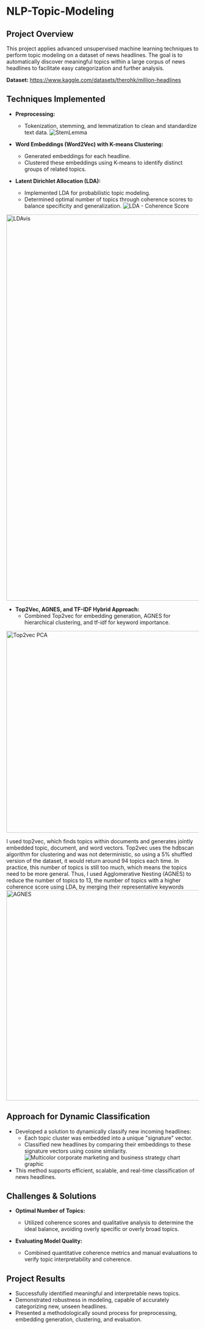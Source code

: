 # NLP-Topic-Modeling

## Project Overview
This project applies advanced unsupervised machine learning techniques to perform topic modeling on a dataset of news headlines. The goal is to automatically discover meaningful topics within a large corpus of news headlines to facilitate easy categorization and further analysis.

**Dataset:** https://www.kaggle.com/datasets/therohk/million-headlines

## Techniques Implemented

- **Preprocessing:**
  - Tokenization, stemming, and lemmatization to clean and standardize text data.
![StemLemma](https://github.com/user-attachments/assets/aa1905a4-2192-4eee-8168-364630b13891)

- **Word Embeddings (Word2Vec) with K-means Clustering:**
  - Generated embeddings for each headline.
  - Clustered these embeddings using K-means to identify distinct groups of related topics.

- **Latent Dirichlet Allocation (LDA):**
  - Implemented LDA for probabilistic topic modeling.
  - Determined optimal number of topics through coherence scores to balance specificity and generalization.
![LDA - Coherence Score](https://github.com/user-attachments/assets/ef7ee0e2-9555-4a2a-a916-e7305894c363)
<img width="1009" alt="LDAvis" src="https://github.com/user-attachments/assets/8ac99010-11a1-419c-afe5-fa8692ca2434" />


- **Top2Vec, AGNES, and TF-IDF Hybrid Approach:**
  - Combined Top2vec for embedding generation, AGNES for hierarchical clustering, and tf-idf for keyword importance.
<img width="527" alt="Top2vec PCA" src="https://github.com/user-attachments/assets/5e607cc3-c7c3-4fbe-8082-7a1f9578722a" />

I used top2vec, which finds topics within documents and generates jointly embedded topic, document, and word vectors. Top2vec uses the hdbscan algorithm for clustering and was not deterministic, so using a 5% shuffled version of the dataset, it would return around 94 topics each time. In practice, this number of topics is still too much, which means the topics need to be more general.
Thus, I used Agglomerative Nesting (AGNES) to reduce the number of topics to 13, the number of topics with a higher coherence score using LDA, by merging their representative keywords
<img width="550" alt="AGNES" src="https://github.com/user-attachments/assets/f965c44d-56df-4672-83ab-71c0161c3a93" />


## Approach for Dynamic Classification
- Developed a solution to dynamically classify new incoming headlines:
  - Each topic cluster was embedded into a unique \"signature\" vector.
  - Classified new headlines by comparing their embeddings to these signature vectors using cosine similarity.
![Multicolor corporate marketing and business strategy chart graphic](https://github.com/user-attachments/assets/71948112-408e-484b-93e4-d2bd5b37db7c)
- This method supports efficient, scalable, and real-time classification of news headlines.

## Challenges & Solutions
- **Optimal Number of Topics:**
  - Utilized coherence scores and qualitative analysis to determine the ideal balance, avoiding overly specific or overly broad topics.

- **Evaluating Model Quality:**
  - Combined quantitative coherence metrics and manual evaluations to verify topic interpretability and coherence.

## Project Results
- Successfully identified meaningful and interpretable news topics.
- Demonstrated robustness in modeling, capable of accurately categorizing new, unseen headlines.
- Presented a methodologically sound process for preprocessing, embedding generation, clustering, and evaluation.
